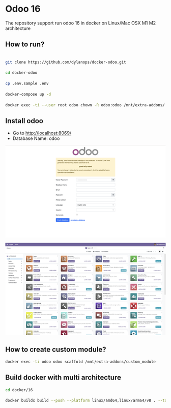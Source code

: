 # Odoo 16

The repository support run odoo 16 in docker on Linux/Mac OSX M1 M2 architecture

## How to run?

```bash

git clone https://github.com/dylanops/docker-odoo.git

cd docker-odoo

cp .env.sample .env

docker-compose up -d

docker exec -ti --user root odoo chown -R odoo:odoo /mnt/extra-addons/ var/lib/odoo/

```

## Install odoo

* Go to [http://localhost:8069/](http://localhost:8069/)
* Database Name: odoo

![odoo 15](./img/step1.png)

![odoo 15](./img/step2.png)

## How to create custom module?

```bash
docker exec -ti odoo odoo scaffold /mnt/extra-addons/custom_module
```

## Build docker with multi architecture

```bash
cd docker/16

docker buildx build --push --platform linux/amd64,linux/arm64/v8 . --tag dylanops/odoo:16
```
